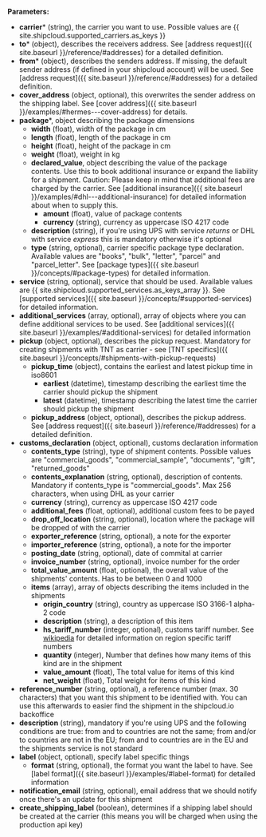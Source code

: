 __Parameters:__

- __carrier__* (string), the carrier you want to use. Possible values are {{ site.shipcloud.supported_carriers.as_keys }}
- __to__* (object), describes the receivers address. See [address request]({{ site.baseurl }}/reference/#addresses) for a detailed definition.
- __from__* (object), describes the senders address. If missing, the default sender address (if defined in your shipcloud account) will be used. See [address request]({{ site.baseurl }}/reference/#addresses) for a detailed definition.
- __cover_address__ (object, optional), this overwrites the sender address on the shipping label. See [cover address]({{ site.baseurl }}/examples/#hermes---cover-address) for details.
- __package__*, object describing the package dimensions
  - __width__ (float), width of the package in cm
  - __length__ (float), length of the package in cm
  - __height__ (float), height of the package in cm
  - __weight__ (float), weight in kg
  - __declared_value__, object describing the value of the package contents. Use this to book additional insurance or expand the liability for a shipment. Caution: Please keep in mind that additional fees are charged by the carrier. See [additional insurance]({{ site.baseurl }}/examples/#dhl---additional-insurance) for detailed information about when to supply this.
    - __amount__ (float), value of package contents
    - __currency__ (string), currency as uppercase ISO 4217 code
  - __description__ (string), if you're using UPS with service _returns_ or DHL with service _express_ this is mandatory otherwise it's optional
  - __type__ (string, optional), carrier specific package type declaration. Available values are "books", "bulk", "letter", "parcel" and "parcel_letter". See [package types]({{ site.baseurl }}/concepts/#package-types) for detailed information.
- __service__ (string, optional), service that should be used. Available values are {{ site.shipcloud.supported_services.as_keys_array }}. See [supported services]({{ site.baseurl }}/concepts/#supported-services) for detailed information.
- __additional_services__ (array, optional), array of objects where you can define additional services to be used. See [additional services]({{ site.baseurl }}/examples/#additional-services) for detailed information
- __pickup__ (object, optional), describes the pickup request. Mandatory for creating shipments with TNT as carrier - see [TNT specifics]({{ site.baseurl }}/concepts/#shipments-with-pickup-requests)
  - __pickup_time__ (object), contains the earliest and latest pickup time in iso8601
    - __earliest__ (datetime), timestamp describing the earliest time the carrier should pickup the shipment
    - __latest__ (datetime), timestamp describing the latest time the carrier should pickup the shipment
  - __pickup_address__ (object, optional), describes the pickup address. See [address request]({{ site.baseurl }}/reference/#addresses) for a detailed definition.
- __customs_declaration__ (object, optional), customs declaration information
  - __contents_type__ (string), type of shipment contents. Possible values are "commercial_goods", "commercial_sample", "documents", "gift", "returned_goods"
  - __contents_explanation__ (string, optional), description of contents. Mandatory if contents_type is "commercial_goods". Max 256 characters, when using DHL as your carrier
  - __currency__ (string), currency as uppercase ISO 4217 code
  - __additional_fees__ (float, optional), additional custom fees to be payed
  - __drop_off_location__ (string, optional), location where the package will be dropped of with the carrier
  - __exporter_reference__ (string, optional), a note for the exporter
  - __importer_reference__ (string, optional), a note for the importer
  - __posting_date__ (string, optional), date of commital at carrier
  - __invoice_number__ (string, optional), invoice number for the order
  - __total_value_amount__ (float, optional), the overall value of the shipments' contents. Has to be between 0 and 1000
  - __items__ (array), array of objects describing the items included in the shipments
    - __origin_country__ (string), country as uppercase ISO 3166-1 alpha-2 code
    - __description__ (string), a description of this item
    - __hs_tariff_number__ (integer, optional), customs tariff number. See [wikipedia](https://en.wikipedia.org/wiki/Harmonized_System#Tariffs_by_region) for detailed information on region specific tariff numbers
    - __quantity__ (integer), Number that defines how many items of this kind are in the shipment
    - __value_amount__ (float), The total value for items of this kind
    - __net_weight__ (float), Total weight for items of this kind
- __reference_number__ (string, optional), a reference number (max. 30 characters) that you want this shipment to be identified with. You can use this afterwards to easier find the shipment in the shipcloud.io backoffice
- __description__ (string), mandatory if you're using UPS and the following conditions are true: from and to countries are not the same; from and/or to countries are not in the EU; from and to countries are in the EU and the shipments service is not standard
- __label__ (object, optional), specify label specific things
  - __format__ (string, optional), the format you want the label to have. See [label format]({{ site.baseurl }}/examples/#label-format) for detailed information
- __notification_email__ (string, optional), email address that we should notify once there's an update for this shipment
- __create_shipping_label__ (boolean), determines if a shipping label should be created at the carrier (this means you will be charged when using the production api key)
